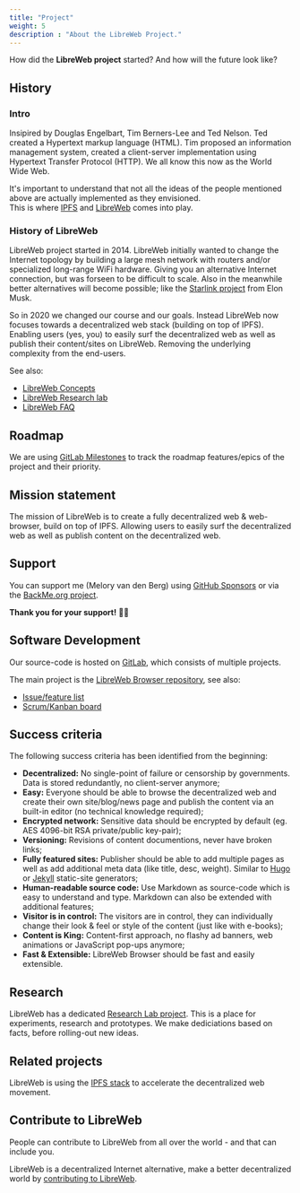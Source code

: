 ```yaml
---
title: "Project"
weight: 5
description : "About the LibreWeb Project."
---
```


How did the **LibreWeb project** started? And how will the future look like?

## History

### Intro

Insipired by Douglas Engelbart, Tim Berners-Lee and Ted Nelson. Ted created a Hypertext markup language (HTML). Tim proposed an information management system, created a client-server implementation using Hypertext Transfer Protocol (HTTP). We all know this now as the World Wide Web.  

It's important to understand that not all the ideas of the people mentioned above are actually implemented as they envisioned.  
This is where [IPFS](https://ipfs.io "External link") and [LibreWeb](https://libreweb.org "External link") comes into play.

### History of LibreWeb

LibreWeb project started in 2014. LibreWeb initially wanted to change the Internet topology by building a large mesh network with routers and/or specialized long-range WiFi hardware. Giving you an alternative Internet connection, but was forseen to be difficult to scale. Also in the meanwhile better alternatives will become possible; like the [Starlink project](https://www.starlink.com/ "External link") from Elon Musk.

So in 2020 we changed our course and our goals. Instead LibreWeb now focuses towards a decentralized web stack (building on top of IPFS). Enabling users (yes, you) to easily surf the decentralized web as well as publish their content/sites on LibreWeb. Removing the underlying complexity from the end-users.

See also:

* [LibreWeb Concepts](/concepts)
* [LibreWeb Research lab](https://gitlab.melroy.org/libreweb/research_lab/-/blob/master/research.md "External link")
* [LibreWeb FAQ](/faq)

## Roadmap

We are using [GitLab Milestones](https://gitlab.melroy.org/libreweb/browser/-/milestones "External link") to track the roadmap features/epics of the project and their priority.

## Mission statement

The mission of LibreWeb is to create a fully decentralized web & web-browser, build on top of IPFS. Allowing users to easily surf the decentralized web as well as publish content on the decentralized web.

## Support

You can support me (Melory van den Berg) using [GitHub Sponsors](https://github.com/sponsors/danger89) or via the [BackMe.org project](https://libreweb.backme.org/).

**Thank you for your support!** 🙌🏽

## Software Development

Our source-code is hosted on [GitLab](https://gitlab.melroy.org/libreweb "External link"), which consists of multiple projects.

The main project is the [LibreWeb Browser repository](https://gitlab.melroy.org/libreweb/browser "External link"), see also:

* [Issue/feature list](https://gitlab.melroy.org/libreweb/browser/-/issues "External link")
* [Scrum/Kanban board](https://gitlab.melroy.org/libreweb/browser/-/boards "External link")

## Success criteria

The following success criteria has been identified from the beginning:

* **Decentralized:** No single-point of failure or censorship by governments. Data is stored redundantly, no client-server anymore;
* **Easy:** Everyone should be able to browse the decentralized web and create their own site/blog/news page and publish the content via an built-in editor (no technical knowledge required);
* **Encrypted network:** Sensitive data should be encrypted by default (eg. AES 4096-bit RSA private/public key-pair);
* **Versioning:** Revisions of content documentions, never have broken links;
* **Fully featured sites:** Publisher should be able to add multiple pages as well as add additional meta data (like title, desc, weight). Similar to [Hugo](https://gohugo.io/) or [Jekyll](https://jekyllrb.com/) static-site generators;
* **Human-readable source code:** Use Markdown as source-code which is easy to understand and type. Markdown can also be extended with additional features;
* **Visitor is in control:** The visitors are in control, they can individually change their look & feel or style of the content (just like with e-books);
* **Content is King:** Content-first approach, no flashy ad banners, web animations or JavaScript pop-ups anymore;
* **Fast & Extensible:** LibreWeb Browser should be fast and easily extensible.

## Research

LibreWeb has a dedicated [Research Lab project](https://gitlab.melroy.org/libreweb/research_lab "External link"). This is a place for experiments, research and prototypes. We make dediciations based on facts, before rolling-out new ideas.

## Related projects

LibreWeb is using the [IPFS stack](https://ipfs.io/ "External link") to accelerate the decentralized web movement.

## Contribute to LibreWeb

People can contribute to LibreWeb from all over the world - and that can include you.

LibreWeb is a decentralized Internet alternative, make a better decentralized world by [contributing to LibreWeb](/project/contribute).
